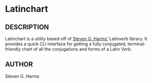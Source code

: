 # Latinchart

## DESCRIPTION

Latinchart is a utility based off of [Steven G.
Harms'](http://stevengharms.com) Latinverb library.  It provides a quick CLI
interface for getting a fully conjugated, terminal-friendly chart of all the
conjugations and forms of a Latin Verb.

## AUTHOR

Steven G. Harms
